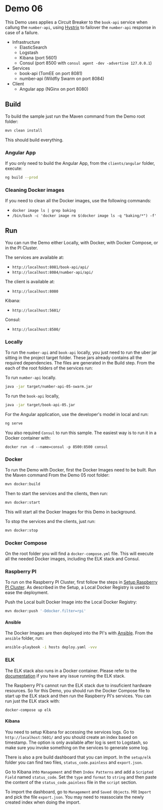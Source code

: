 # Demo 06

This Demo uses applies a Circuit Breaker to the `book-api` service when callung the `number-api`, using 
[Hystrix](https://github.com/Netflix/Hystrix) to failover the `number-api` response in case of a failure.

* Infrastructure
    * ElasticSearch
    * Logstash
    * Kibana (port 5601)
    * Consul (port 8500 with `consul agent -dev -advertise 127.0.0.1`)
* Services
    * book-api (TomEE on port 8081)
    * number-api (Wildfly Swarm on port 8084)
* Client
    * Angular app (NGinx on port 8080)

## Build

To build the sample just run the Maven command from the Demo root folder:

```bash
mvn clean install
```

This should build everything.

### Angular App

If you only need to build the Angular App, from the `clients/angular` folder, execute:

```bash
ng build --prod
```

### Cleaning Docker images

If you need to clean all the Docker images, use the following commands:

* `docker image ls | grep baking`
* `/bin/bash -c 'docker image rm $(docker image ls -q "baking/*") -f'`

## Run

You can run the Demo either Locally, with Docker, with Docker Compose, or in the PI Cluster.

The services are available at:
* `http://localhost:8081/book-api/api/`
* `http://localhost:8084/number-api/api/`

The client is available at:
* `http://localhost:8080`

Kibana:
* `http://localhost:5601/`

Consul:
* `http://localhost:8500/`

### Locally

To run the `number-api` and `book-api` locally, you just need to run the uber jar sitting in the project target folder. 
These jars already contains all the required dependencies. The files are generated in the Build step. From the each of 
the root folders of the services run:

To run `number-api` locally.

```bash
java -jar target/number-api-05-swarm.jar
```

To run the `book-api` locally, 

```bash
java -jar target/book-api-05.jar
```

For the Angular application, use the developer's model in local and run:

```bash
ng serve
```

You also required `Consul` to run this sample. The easiest way is to run it in a Docker container with:

```
docker run -d --name=consul -p 8500:8500 consul
```

### Docker

To run the Demo with Docker, first the Docker Images need to be built. Run the Maven command From the 
Demo 05 root folder:

```bash
mvn docker:build
```

Then to start the services and the clients, then run:

```bash
mvn docker:start
```

This will start all the Docker Images for this Demo in background.

To stop the services and the clients, just run:

```bash
mvn docker:stop
```

### Docker Compose

On the root folder you will find a `docker-compose.yml` file. This will execute all the needed Docker images, including
the ELK stack and Consul.

### Raspberry PI

To run on the Raspberry PI Cluster, first follow the steps in [Setup Raspberry PI Cluster](../setup/README.md). As 
described in the Setup, a Local Docker Registry is used to ease the deployment.

Push the Local built Docker Image into the Local Docker Registry: 

```bash
mvn docker:push '-Ddocker.filter=rpi'
```

#### Ansible
The Docker Images are then deployed into the PI's with [Ansible](http://ansible.com). From the `ansible` folder, run:

```bash
ansible-playbook -i hosts deploy.yaml -vvv
```

### ELK
The ELK stack also runs in a Docker container. Please refer to the [documentation](http://elk-docker.readthedocs.io/) if
you have any issue running the ELK stack. 

The Raspberry PI's cannot run the ELK stack due to insuficient hardware resources. So for this Demo, you should run the
Docker Compose file to start up the ELK stack and then run the Raspberry PI's services. You can run just the ELK stack 
with:

```bash
docker-compose up elk
```

#### Kibana
You need to setup Kibana for accessing the services logs. Go to `http://localhost:5601/` and you should create an index
based on timestamp. The option is only available after log is sent to Logstash, so make sure you invoke something on the
services to generate some log.

There is also a pre build dashboard that you can import. In the `setup/elk` folder you can find two files, 
`status_code.painless` and `export.json`.

Go to Kibana into `Management` and then `Index Patterns` and add a `Scripted Field` named `status_code`. Set the 
`type` and `format` to `string` and then paste the content of the `status_code.painless` file in the `script` section.

To import the dashboard, go to `Management` and `Saved Objects`. Hit `Import` and pick the file `export.json`. 
You may need to reassociate the newly created index when doing the import.
